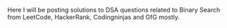 Here I will be posting solutions to DSA questions related to Binary Search from LeetCode, HackerRank, Codingninjas and GfG mostly.
